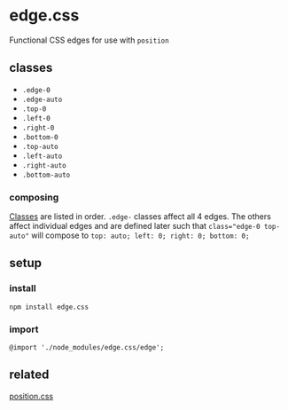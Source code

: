 # edge.css

Functional CSS edges for use with `position`

## classes

- `.edge-0`
- `.edge-auto`
- `.top-0`
- `.left-0`
- `.right-0`
- `.bottom-0`
- `.top-auto`
- `.left-auto`
- `.right-auto`
- `.bottom-auto`

### composing

[Classes](#classes) are listed in order. `.edge-` classes affect all 4 edges. The others affect individual edges and are defined later such that `class="edge-0 top-auto"` will compose to `top: auto; left: 0; right: 0; bottom: 0;`

## setup

### install

```
npm install edge.css
```

### import

```
@import './node_modules/edge.css/edge';
```

## related

[position.css](https://github.com/ryanve/position.css)
